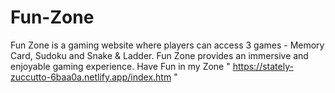 # Fun-Zone
Fun Zone is a gaming website where players can access 3 games - Memory Card, Sudoku and Snake & Ladder. Fun Zone provides an immersive and enjoyable gaming experience.
Have Fun in my Zone " https://stately-zuccutto-6baa0a.netlify.app/index.htm "
